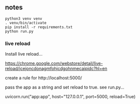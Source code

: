 ## notes

```
python3 venv venv
. venv/bin/activate
pip install -r requirements.txt
python run.py
```

### live reload

Install live reload...

https://chrome.google.com/webstore/detail/live-reload/jcejoncdonagmfohjcdgohnmecaipidc?hl=en

create a rule for http://localhost:5000/

pass the app as a string and set reload to true. see run.py...

uvicorn.run("app:app", host="127.0.0.1", port=5000, reload=True)
